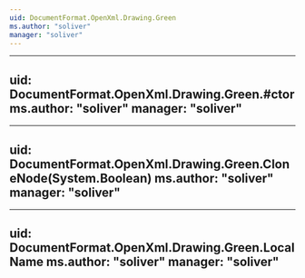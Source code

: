 ```yaml
---
uid: DocumentFormat.OpenXml.Drawing.Green
ms.author: "soliver"
manager: "soliver"
---
```


---
uid: DocumentFormat.OpenXml.Drawing.Green.#ctor
ms.author: "soliver"
manager: "soliver"
---

---
uid: DocumentFormat.OpenXml.Drawing.Green.CloneNode(System.Boolean)
ms.author: "soliver"
manager: "soliver"
---

---
uid: DocumentFormat.OpenXml.Drawing.Green.LocalName
ms.author: "soliver"
manager: "soliver"
---
